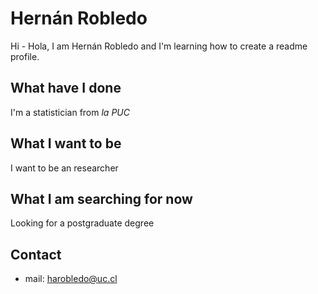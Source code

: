 # Hernán Robledo

Hi - Hola, I am Hernán Robledo and I'm learning how to create a readme profile.

## What have I done

I'm a statistician from *la PUC*

## What I want to be

I want to be an researcher

## What I am searching for now

Looking for a postgraduate degree

## Contact

- mail: harobledo@uc.cl
